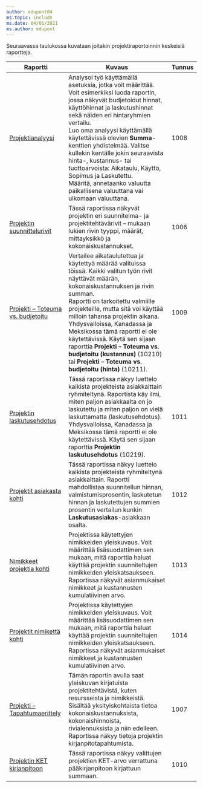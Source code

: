 ```yaml
---
author: edupont04
ms.topic: include
ms.date: 04/01/2021
ms.author: edupont
---
```


Seuraavassa taulukossa kuvataan joitakin projektiraportoinnin keskeisiä raportteja.

| Raportti | Kuvaus | Tunnus | 
|---------|---------|---------|
| [Projektianalyysi](https://businesscentral.dynamics.com?report=1008)|Analysoi työ käyttämällä asetuksia, jotka voit määrittää. Voit esimerkiksi luoda raportin, jossa näkyvät budjetoidut hinnat, käyttöhinnat ja laskutushinnat sekä näiden eri hintaryhmien vertailu.<br>Luo oma analyysi käyttämällä käytettävissä olevien **Summa**-kenttien yhdistelmää. Valitse kullekin kentälle jokin seuraavista hinta-, kustannus- tai tuottoarvoista: Aikataulu, Käyttö, Sopimus ja Laskutettu. <br>Määritä, annetaanko valuutta paikallisena valuuttana vai ulkomaan valuuttana. |1008|
| [Projektin suunnittelurivit](https://businesscentral.dynamics.com?report=1006) |Tässä raportissa näkyvät projektin eri suunnitelma- ja projektitehtävärivit – mukaan lukien rivin tyyppi, määrät, mittayksikkö ja kokonaiskustannukset.|1006|
| [Projekti – Toteuma vs. budjetoitu](https://businesscentral.dynamics.com?report=1009)|Vertailee aikataulutettua ja käytettyä määrää valituissa töissä. Kaikki valitun työn rivit näyttävät määrän, kokonaiskustannuksen ja rivin summan. <br>Raportti on tarkoitettu valmiille projekteille, mutta sitä voi käyttää milloin tahansa projektin aikana.<br>Yhdysvalloissa, Kanadassa ja Meksikossa tämä raportti ei ole käytettävissä. Käytä sen sijaan raporttia **Projekti – Toteuma vs. budjetoitu (kustannus)** (10210) tai **Projekti – Toteuma vs. budjetoitu (hinta)** (10211).|1009|
| [Projektin laskutusehdotus](https://businesscentral.dynamics.com?report=1011)|Tässä raportissa näkyy luettelo kaikista projekteista asiakkaittain ryhmiteltynä. Raportista käy ilmi, miten paljon asiakkaalta on jo laskutettu ja miten paljon on vielä laskuttamatta (laskutusehdotus). <br>Yhdysvalloissa, Kanadassa ja Meksikossa tämä raportti ei ole käytettävissä. Käytä sen sijaan raporttia **Projektin laskutusehdotus** (10219).|1011|
| [Projektit asiakasta kohti](https://businesscentral.dynamics.com?report=1012)|Tässä raportissa näkyy luettelo kaikista projekteista ryhmiteltynä asiakkaittain. Raportti mahdollistaa suunnitellun hinnan, valmistumisprosentin, laskutetun hinnan ja laskutettujen summien prosentin vertailun kunkin **Laskutusasiakas**-asiakkaan osalta.|1012|
| [Nimikkeet projektia kohti](https://businesscentral.dynamics.com?report=1013)|Projektissa käytettyjen nimikkeiden yleiskuvaus. Voit määrittää lisäsuodattimen sen mukaan, mitä raporttia haluat käyttää projektin suunniteltujen nimikkeiden yleiskatsaukseen. Raportissa näkyvät asianmukaiset nimikkeet ja kustannusten kumulatiivinen arvo.|1013|
| [Projektit nimikettä kohti](https://businesscentral.dynamics.com?report=1014) |Projektissa käytettyjen nimikkeiden yleiskuvaus. Voit määrittää lisäsuodattimen sen mukaan, mitä raporttia haluat käyttää projektin suunniteltujen nimikkeiden yleiskatsaukseen. Raportissa näkyvät asianmukaiset nimikkeet ja kustannusten kumulatiivinen arvo.|1014|
| [Projekti – Tapahtumaerittely](https://businesscentral.dynamics.com?report=1007) |Tämän raportin avulla saat yleiskuvan kirjatuista projektitehtävistä, kuten resursseista ja nimikkeistä. Sisältää yksityiskohtaista tietoa kokonaiskustannuksista, kokonaishinnoista, rivialennuksista ja niin edelleen. Raportissa näkyy tietoja projektin kirjanpitotapahtumista.|1007|
| [Projektin KET kirjanpitoon](https://businesscentral.dynamics.com?report=1010) |Tässä raportissa näkyy valittujen projektien KET-arvo verrattuna pääkirjanpitoon kirjattuun summaan.|1010|